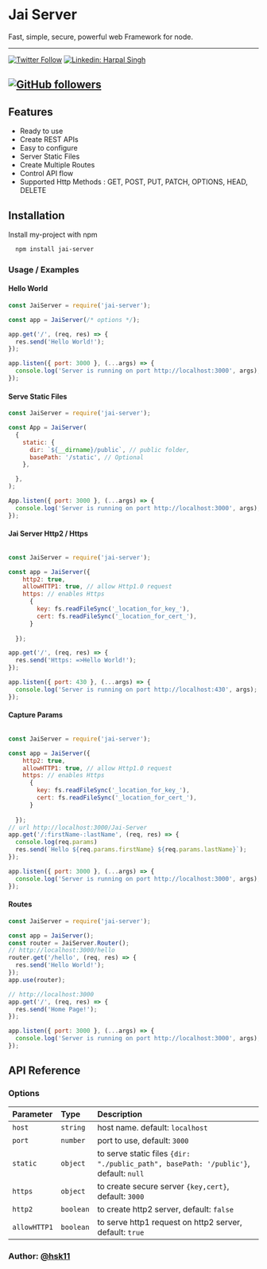 # Jai Server
Fast, simple, secure, powerful web Framework for node.

---

[![Twitter Follow](https://img.shields.io/twitter/follow/hsk11dev?label=Follow)](https://twitter.com/intent/follow?screen_name=hsk11dev)
[![Linkedin: Harpal Singh](https://img.shields.io/badge/-harpalsingh11-blue?style=flat-square&logo=Linkedin&logoColor=white&link=https://www.linkedin.com/in/hsk11)](https://www.linkedin.com/in/hsk11/)

[![GitHub followers](https://img.shields.io/github/followers/hsk11?label=Follow&style=social)](https://github.com/hsk11)
---



## Features

- Ready to use
- Create REST APIs
- Easy to configure
- Server Static Files
- Create Multiple Routes
- Control API flow
- Supported Http Methods : GET, POST, PUT, PATCH, OPTIONS, HEAD, DELETE





## Installation

Install my-project with npm

```bash
  npm install jai-server
```

### Usage / Examples

#### Hello World
```javascript
const JaiServer = require('jai-server');

const app = JaiServer(/* options */);

app.get('/', (req, res) => {
  res.send('Hello World!');
});

app.listen({ port: 3000 }, (...args) => {
  console.log('Server is running on port http://localhost:3000', args);
});

```

#### Serve Static Files
```javascript
const JaiServer = require('jai-server');

const App = JaiServer(
  {
    static: {
      dir: `${__dirname}/public`, // public folder,
      basePath: '/static', // Optional
    },

  },
);

App.listen({ port: 3000 }, (...args) => {
  console.log('Server is running on port http://localhost:3000', args);
});


```

#### Jai Server Http2 / Https
```javascript

const JaiServer = require('jai-server');

const app = JaiServer({
    http2: true,
    allowHTTP1: true, // allow Http1.0 request
    https: // enables Https
      {
        key: fs.readFileSync('_location_for_key_'),
        cert: fs.readFileSync('_location_for_cert_'),
      }
  
  });

app.get('/', (req, res) => {
  res.send('Https: =>Hello World!');
});

app.listen({ port: 430 }, (...args) => {
  console.log('Server is running on port http://localhost:430', args);
});

```

#### Capture Params
```javascript

const JaiServer = require('jai-server');

const app = JaiServer({
    http2: true,
    allowHTTP1: true, // allow Http1.0 request
    https: // enables Https
      {
        key: fs.readFileSync('_location_for_key_'),
        cert: fs.readFileSync('_location_for_cert_'),
      }
  
  });
// url http://localhost:3000/Jai-Server
app.get('/:firstName-:lastName', (req, res) => {
  console.log(req.params)
  res.send(`Hello ${req.params.firstName} ${req.params.lastName}`);
});

app.listen({ port: 3000 }, (...args) => {
  console.log('Server is running on port http://localhost:3000', args);
});

```
#### Routes
```javascript
const JaiServer = require('jai-server');

const app = JaiServer();
const router = JaiServer.Router();
// http://localhost:3000/hello
router.get('/hello', (req, res) => {
  res.send('Hello World!');
});
app.use(router);

// http://localhost:3000
app.get('/', (req, res) => {
  res.send('Home Page!');
});

app.listen({ port: 3000 }, (...args) => {
  console.log('Server is running on port http://localhost:3000', args);
});

```
## API Reference

### Options


| Parameter | Type     | Description                |
| :-------- | :------- | :------------------------- |
| `host` | `string` |  host name. default: `localhost`|
| `port` | `number` | port to use, default: `3000`|
| `static` | `object` | to serve static files `{dir: "./public_path", basePath: '/public'}`, default: `null`|
| `https` | `object` | to create secure server `{key,cert}`, default: `3000`|
| `http2` | `boolean` | to create http2 server, default: `false`|
| `allowHTTP1` | `boolean` | to serve http1 request on http2 server, default: `true`|

### Author: [@hsk11](https://github.com/hsk11)
